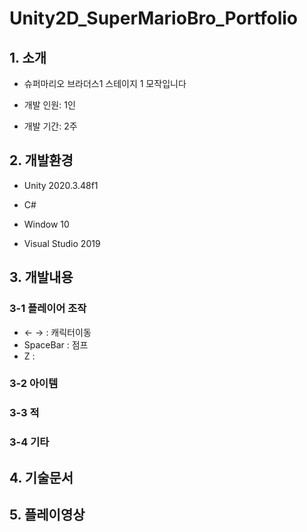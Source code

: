 # Unity2D_SuperMarioBro_Portfolio
## 1. 소개

+ 슈퍼마리오 브라더스1 스테이지 1 모작입니다

+ 개발 인원: 1인

+ 개발 기간: 2주

## 2. 개발환경
+ Unity 2020.3.48f1
  
+ C#
  
+ Window 10
  
+ Visual Studio 2019
  
## 3. 개발내용
### 3-1 플레이어 조작
+ ← → : 캐릭터이동
+ SpaceBar : 점프
+ Z : 
### 3-2 아이템
### 3-3 적
### 3-4 기타

## 4. 기술문서

## 5. 플레이영상


